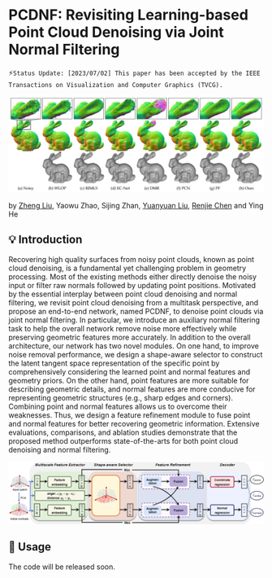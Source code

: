 # PCDNF: Revisiting Learning-based Point Cloud Denoising via Joint Normal Filtering

:zap:`Status Update: [2023/07/02] This paper has been accepted by the IEEE Transactions on Visualization and Computer Graphics (TVCG).`

<p align='center'>
<img src='image/figure2.png'/>
</p>

 by [Zheng Liu](https://labzhengliu.github.io/), Yaowu Zhao, Sijing Zhan, [Yuanyuan Liu](https://cvlab-liuyuanyuan.github.io/), [Renjie Chen](http://staff.ustc.edu.cn/~renjiec/) and Ying He

 ## :bulb: Introduction
Recovering high quality surfaces from noisy point clouds, known as point cloud denoising, is a fundamental yet challenging
problem in geometry processing. Most of the existing methods either directly denoise the noisy input or filter raw normals followed by
updating point positions. Motivated by the essential interplay between point cloud denoising and normal filtering, we revisit point cloud
denoising from a multitask perspective, and propose an end-to-end network, named PCDNF, to denoise point clouds via joint normal
filtering. In particular, we introduce an auxiliary normal filtering task to help the overall network remove noise more effectively while
preserving geometric features more accurately. In addition to the overall architecture, our network has two novel modules. On one
hand, to improve noise removal performance, we design a shape-aware selector to construct the latent tangent space representation of
the specific point by comprehensively considering the learned point and normal features and geometry priors. On the other hand, point
features are more suitable for describing geometric details, and normal features are more conducive for representing geometric
structures (e.g., sharp edges and corners). Combining point and normal features allows us to overcome their weaknesses. Thus, we
design a feature refinement module to fuse point and normal features for better recovering geometric information. Extensive
evaluations, comparisons, and ablation studies demonstrate that the proposed method outperforms state-of-the-arts for both point
cloud denoising and normal filtering.

<p align='center'>
<img src='image/figure1.png'/>
</p>

## :wrench: Usage

The code will be released soon.
